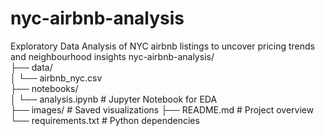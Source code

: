 # nyc-airbnb-analysis
Exploratory Data Analysis of NYC airbnb listings to uncover pricing trends and neighbourhood insights
nyc-airbnb-analysis/  
├── data/  
│   └── airbnb_nyc.csv  
├── notebooks/  
│   └── analysis.ipynb  # Jupyter Notebook for EDA  
├── images/             # Saved visualizations 
├── README.md           # Project overview  
└── requirements.txt    # Python dependencies

